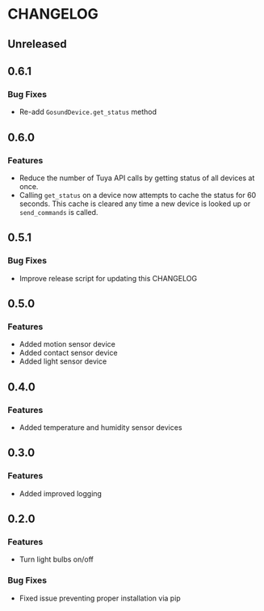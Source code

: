 # CHANGELOG

## Unreleased

## 0.6.1
### Bug Fixes
+ Re-add `GosundDevice.get_status` method

## 0.6.0
### Features
+ Reduce the number of Tuya API calls by getting status of all devices at once.
+ Calling `get_status` on a device now attempts to cache the status for 60
  seconds.  This cache is cleared any time a new device is looked up or
  `send_commands` is called.

## 0.5.1
### Bug Fixes
+ Improve release script for updating this CHANGELOG

## 0.5.0
### Features
+ Added motion sensor device
+ Added contact sensor device
+ Added light sensor device

## 0.4.0
### Features
+ Added temperature and humidity sensor devices

## 0.3.0
### Features
+ Added improved logging

## 0.2.0
### Features
+ Turn light bulbs on/off
### Bug Fixes
+ Fixed issue preventing proper installation via pip
